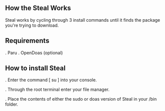 ## How the Steal Works
Steal works by cycling through 3 install commands until it finds the package you're trying to download.

## Requirements 
. Paru
. OpenDoas (optional)

## How to install Steal
. Enter the command [ su ] into your console.

. Through the root terminal enter your file manager.

. Place the contents of either the sudo or doas version of Steal in your /bin folder.
